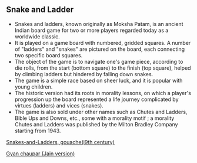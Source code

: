 Snake and Ladder
--------------------------------------------------------------------------------
- Snakes and ladders, known originally as Moksha Patam, is an ancient Indian board game for two or more players regarded today as a worldwide classic.
-  It is played on a game board with numbered, gridded squares. A number of "ladders" and "snakes" are pictured on the board, each connecting two specific board squares. 
-  The object of the game is to navigate one's game piece, according to die rolls, from the start (bottom square) to the finish (top square), helped by climbing ladders but    hindered by falling down snakes.
- The game is a simple race based on sheer luck, and it is popular with young children.
- The historic version had its roots in morality lessons, on which a player's progression up the board represented a life journey complicated by virtues (ladders) and vices (snakes). 
- The game is also sold under other names such as Chutes and Ladders, Bible Ups and Downs, etc., some with a morality motif ; a morality Chutes and Ladders was published by the Milton Bradley Company starting from 1943.

[Snakes-and-Ladders, gouache(i9th century)](https://user-images.githubusercontent.com/83266225/142720798-34f39add-2924-4fc6-a6de-6d178c1eb6c5.jpg)


[Gyan chaupar (Jain version)](https://user-images.githubusercontent.com/83266225/142720916-bd8ee902-9fc0-44b9-8027-ac81258d1ddd.jpg)

